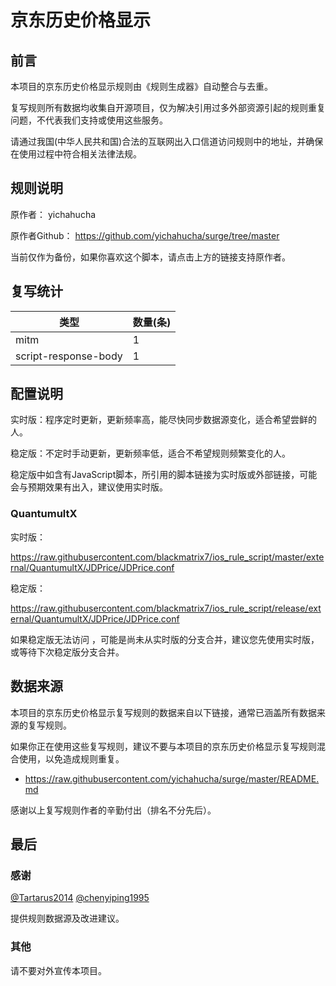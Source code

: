# 京东历史价格显示

## 前言

本项目的京东历史价格显示规则由《规则生成器》自动整合与去重。

复写规则所有数据均收集自开源项目，仅为解决引用过多外部资源引起的规则重复问题，不代表我们支持或使用这些服务。

请通过我国(中华人民共和国)合法的互联网出入口信道访问规则中的地址，并确保在使用过程中符合相关法律法规。
## 规则说明
原作者： yichahucha

原作者Github： https://github.com/yichahucha/surge/tree/master

当前仅作为备份，如果你喜欢这个脚本，请点击上方的链接支持原作者。

## 复写统计

| 类型 | 数量(条) |
| ---- | ---- |
| mitm | 1 |
| script-response-body | 1 |
## 配置说明

实时版：程序定时更新，更新频率高，能尽快同步数据源变化，适合希望尝鲜的人。

稳定版：不定时手动更新，更新频率低，适合不希望规则频繁变化的人。

稳定版中如含有JavaScript脚本，所引用的脚本链接为实时版或外部链接，可能会与预期效果有出入，建议使用实时版。

### QuantumultX 

实时版：


https://raw.githubusercontent.com/blackmatrix7/ios_rule_script/master/external/QuantumultX/JDPrice/JDPrice.conf


稳定版：


https://raw.githubusercontent.com/blackmatrix7/ios_rule_script/release/external/QuantumultX/JDPrice/JDPrice.conf


如果稳定版无法访问 ，可能是尚未从实时版的分支合并，建议您先使用实时版，或等待下次稳定版分支合并。

## 数据来源

本项目的京东历史价格显示复写规则的数据来自以下链接，通常已涵盖所有数据来源的复写规则。

如果你正在使用这些复写规则，建议不要与本项目的京东历史价格显示复写规则混合使用，以免造成规则重复。

- https://raw.githubusercontent.com/yichahucha/surge/master/README.md


感谢以上复写规则作者的辛勤付出（排名不分先后）。

## 最后

### 感谢

[@Tartarus2014](https://github.com/Tartarus2014)  [@chenyiping1995](https://github.com/chenyiping1995) 

提供规则数据源及改进建议。

### 其他

请不要对外宣传本项目。